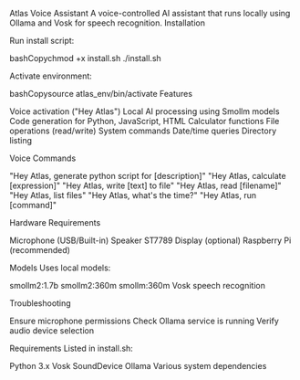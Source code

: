Atlas Voice Assistant
A voice-controlled AI assistant that runs locally using Ollama and Vosk for speech recognition.
Installation

Run install script:

bashCopychmod +x install.sh
./install.sh

Activate environment:

bashCopysource atlas_env/bin/activate
Features

Voice activation ("Hey Atlas")
Local AI processing using Smollm models
Code generation for Python, JavaScript, HTML
Calculator functions
File operations (read/write)
System commands
Date/time queries
Directory listing

Voice Commands

"Hey Atlas, generate python script for [description]"
"Hey Atlas, calculate [expression]"
"Hey Atlas, write [text] to file"
"Hey Atlas, read [filename]"
"Hey Atlas, list files"
"Hey Atlas, what's the time?"
"Hey Atlas, run [command]"

Hardware Requirements

Microphone (USB/Built-in)
Speaker
ST7789 Display (optional)
Raspberry Pi (recommended)

Models
Uses local models:

smollm2:1.7b
smollm2:360m
smollm:360m
Vosk speech recognition

Troubleshooting

Ensure microphone permissions
Check Ollama service is running
Verify audio device selection

Requirements
Listed in install.sh:

Python 3.x
Vosk
SoundDevice
Ollama
Various system dependencies
